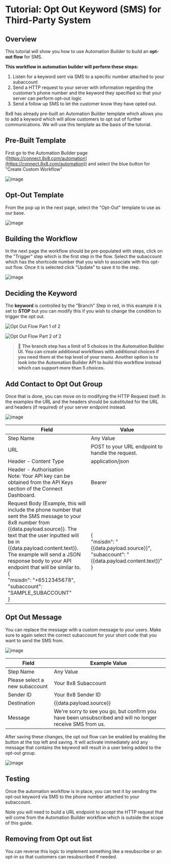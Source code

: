 # Tutorial: Opt Out Keyword (SMS) for Third-Party System

## Overview

This tutorial will show you how to use Automation Builder to build an **opt-out flow** for SMS.

**This workflow in automation builder will perform these steps:**

1. Listen for a keyword sent via SMS to a specific number attached to your subaccount
2. Send a HTTP request to your server with information regarding the customer’s phone number and the keyword they specified so that your server can perform opt-out logic
3. Send a follow up SMS to let the customer know they have opted out.

8x8 has already pre-built an Automation Builder template which allows you to add a keyword which will allow customers to opt out of further communications. We will use this template as the basis of the tutorial.

## Pre-Built Template

First go to the Automation Builder page ([https://connect.8x8.com/automation](https://connect.8x8.com/automation)) and select the blue button for "Create Custom Workflow"

![image](../images/d1aab65-image.png)

## Opt-Out Template

From the pop up in the next page, select the "Opt-Out" template to use as our base.

![image](../images/a6beedd-image.png)

## Building the Workflow

In the next page the workflow should be pre-populated with steps, click on the "Trigger" step which is the first step in the flow. Select the subaccount which has the shortcode number that you wish to associate with this opt-out flow. Once it is selected click "Update" to save it to the step.

![image](../images/03bccf8-image.png)

## Deciding the Keyword

The **keyword** is controlled by the "Branch" Step in red, in this example it is set to **STOP** but you can modify this if you wish to change the condition to trigger the opt out.

![Opt Out Flow Part 1 of 2](../images/83371bc-image.png)

![Opt Out Flow Part 2 of 2](../images/b1fcb73-image.png)

> 📘 **The branch step has a limit of 5 choices in the Automation Builder UI. You can create additional workflows with additional choices if you need them at the top level of your menu. Another option is to look into the Automation Builder API to build this workflow instead which can support more than 5 choices.**
>
>

## Add Contact to Opt Out Group

Once that is done, you can move on to modifying the HTTP Request itself. In the examples the URL and the headers should be substituted for the URL and headers (if required) of your server endpoint instead.

![image](../images/23bf390-image.png)

| Field | Value |
| --- | --- |
| Step Name | Any Value |
| URL | POST to your URL endpoint to handle the request. |
| Header - Content Type | application/json |
| Header - Authorisation<br>Note: Your API key can be obtained from the API Keys section of the Connect Dashboard. | Bearer  |
| Request Body (Example, this will include the phone number that sent the SMS message to your 8x8 number from {{data.payload.source}}. The text that the user inputted will be in {{data.payload.content.text}}.<br>The example will send a JSON response body to your API endpoint that will be similar to.<br>{<br>"msisdn": "+6512345678",<br>"subaccount": "SAMPLE_SUBACCOUNT"<br>} | {<br>"msisdn": "{{data.payload.source}}",<br>"subaccount": "{{data.payload.content.text}}"<br>} |

## Opt Out Message

You can replace the message with a custom message to your users. Make sure to again select the correct subaccount for your short code that you want to send the SMS from.

![image](../images/fdb2a07-image.png)

| Field | Example Value |
| --- | --- |
| Step Name | Any Value |
| Please select a new subaccount | Your 8x8 Subaccount |
| Sender ID | Your 8x8 Sender ID |
| Destination | {{data.payload.source}} |
| Message | We're sorry to see you go, but confirm you have been unsubscribed and will no longer receive SMS from us. |

After saving these changes, the opt out flow can be enabled by enabling the button at the top left and saving. It will activate immediately and any message that contains the keyword will result in a user being added to the opt-out group.

![image](../images/3fd8cd6-image.png)

## Testing

Once the automation workflow is in place, you can test it by sending the opt-out keyword via SMS to the phone number attached to your subaccount.

Note you will need to build a URL endpoint to accept the HTTP request that will come from the Automation Builder workflow which is outside the scope of this guide.

## Removing from Opt out list

You can reverse this logic to implement something like a resubscribe or an opt-in so that customers can resubscribed if needed.
